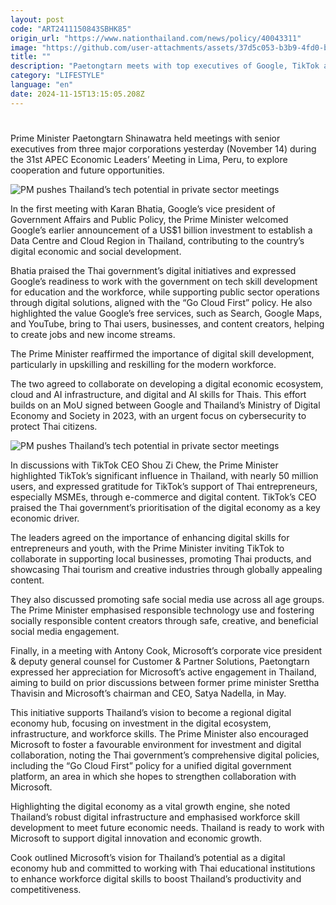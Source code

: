 ```yaml
---
layout: post
code: "ART2411150843SBHK85"
origin_url: "https://www.nationthailand.com/news/policy/40043311"
image: "https://github.com/user-attachments/assets/37d5c053-b3b9-4fd0-b2ab-060be69405e2"
title: ""
description: "Paetongtarn meets with top executives of Google, TikTok and Microsoft to discuss government’s emphasis on digital skills"
category: "LIFESTYLE"
language: "en"
date: 2024-11-15T13:15:05.208Z
---
```


# 









Prime Minister Paetongtarn Shinawatra held meetings with senior executives from three major corporations yesterday (November 14) during the 31st APEC Economic Leaders’ Meeting in Lima, Peru, to explore cooperation and future opportunities.

  ![PM pushes Thailand’s tech potential in private sector meetings](https://github.com/user-attachments/assets/f25c23e1-0258-4404-960e-74f3490827e9)

In the first meeting with Karan Bhatia, Google’s vice president of Government Affairs and Public Policy, the Prime Minister welcomed Google’s earlier announcement of a US$1 billion investment to establish a Data Centre and Cloud Region in Thailand, contributing to the country’s digital economic and social development.

Bhatia praised the Thai government’s digital initiatives and expressed Google’s readiness to work with the government on tech skill development for education and the workforce, while supporting public sector operations through digital solutions, aligned with the “Go Cloud First” policy. He also highlighted the value Google’s free services, such as Search, Google Maps, and YouTube, bring to Thai users, businesses, and content creators, helping to create jobs and new income streams.

The Prime Minister reaffirmed the importance of digital skill development, particularly in upskilling and reskilling for the modern workforce.

The two agreed to collaborate on developing a digital economic ecosystem, cloud and AI infrastructure, and digital and AI skills for Thais. This effort builds on an MoU signed between Google and Thailand’s Ministry of Digital Economy and Society in 2023, with an urgent focus on cybersecurity to protect Thai citizens.

  ![PM pushes Thailand’s tech potential in private sector meetings](https://github.com/user-attachments/assets/efbb24b4-cb27-4bca-a83e-fd2be72c0531)

In discussions with TikTok CEO Shou Zi Chew, the Prime Minister highlighted TikTok’s significant influence in Thailand, with nearly 50 million users, and expressed gratitude for TikTok’s support of Thai entrepreneurs, especially MSMEs, through e-commerce and digital content. TikTok’s CEO praised the Thai government’s prioritisation of the digital economy as a key economic driver.

The leaders agreed on the importance of enhancing digital skills for entrepreneurs and youth, with the Prime Minister inviting TikTok to collaborate in supporting local businesses, promoting Thai products, and showcasing Thai tourism and creative industries through globally appealing content.

They also discussed promoting safe social media use across all age groups. The Prime Minister emphasised responsible technology use and fostering socially responsible content creators through safe, creative, and beneficial social media engagement.

Finally, in a meeting with Antony Cook, Microsoft’s corporate vice president & deputy general counsel for Customer & Partner Solutions, Paetongtarn expressed her appreciation for Microsoft’s active engagement in Thailand, aiming to build on prior discussions between former prime minister Srettha Thavisin and Microsoft’s chairman and CEO, Satya Nadella, in May.

This initiative supports Thailand’s vision to become a regional digital economy hub, focusing on investment in the digital ecosystem, infrastructure, and workforce skills. The Prime Minister also encouraged Microsoft to foster a favourable environment for investment and digital collaboration, noting the Thai government’s comprehensive digital policies, including the “Go Cloud First” policy for a unified digital government platform, an area in which she hopes to strengthen collaboration with Microsoft.

Highlighting the digital economy as a vital growth engine, she noted Thailand’s robust digital infrastructure and emphasised workforce skill development to meet future economic needs. Thailand is ready to work with Microsoft to support digital innovation and economic growth.

Cook outlined Microsoft’s vision for Thailand’s potential as a digital economy hub and committed to working with Thai educational institutions to enhance workforce digital skills to boost Thailand’s productivity and competitiveness.